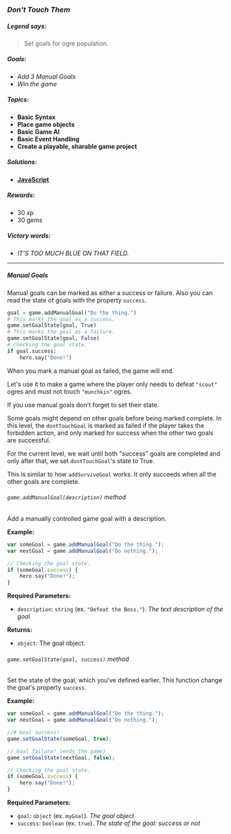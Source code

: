### _Don't Touch Them_

##### _Legend says:_
> Set goals for ogre population.

##### _Goals:_
+ _Add 3 Manual Goals_
+ _Win the game_

##### _Topics:_
+ **Basic Syntax**
+ **Place game objects**
+ **Basic Game AI**
+ **Basic Event Handling**
+ **Create a playable, sharable game project**

##### _Solutions:_
+ **[JavaScript](dontTouchThem.js)**

##### _Rewards:_
+ 30 xp
+ 30 gems

##### _Victory words:_
+ _IT'S TOO MUCH BLUE ON THAT FIELD._

___

##### _Manual Goals_

Manual goals can be marked as either a success or failure. Also you can read the state of goals with the property `success`.

```python
goal = game.addManualGoal("Do the thing.")
# This marks the goal as a success.
game.setGoalState(goal, True)
# This marks the goal as a failure.
game.setGoalState(goal, False)
# Checking the goal state.
if goal.success:
    hero.say("Done!")
```

When you mark a manual goal as failed, the game will end.

Let's use it to make a game where the player only needs to defeat `"scout"` ogres and must not touch `"munchkin"` ogres.

If you use manual goals don't forget to set their state.

Some goals might depend on other goals before being marked complete. In this level, the `dontTouchGoal` is marked as failed if the player takes the forbidden action, and only marked for success when the other two goals are successful.

For the current level, we wait until both "success" goals are completed and only after that, we set `dontTouchGoal`'s state to True.

This is similar to how `addSurviveGoal` works. It only succeeds when all the other goals are complete.

###### _`game.addManualGoal(description)` method_

Add a manually controlled game goal with a description.

**Example:**

```javascript
var someGoal = game.addManualGoal("Do the thing.");
var nextGoal = game.addManualGoal("Do nothing.");

// Checking the goal state.
if (someGoal.success) {
    hero.say("Done!");
}
```

**Required Parameters:**
+ `description`: `string` (ex. `"Defeat the Boss."`). _The text description of the goal_

**Returns:**
+ `object`: The goal object.

###### _`game.setGoalState(goal, success)` method_

Set the state of the goal, which you've defined earlier. This function change the goal's property `success`.

**Example:**

```javascript
var someGoal = game.addManualGoal("Do the thing.");
var nextGoal = game.addManualGoal("Do nothing.");

//# Goal success!
game.setGoalState(someGoal, true);

// Goal failure! (ends the game)
game.setGoalState(nextGoal, false);

// Checking the goal state.
if (someGoal.success) {
    hero.say("Done!");
}
```

**Required Parameters:**
+ `goal`: `object` (ex. `myGoal`). _The goal object_
+ `success`: `boolean` (ex. `true`). _The state of the goal: success or not_
